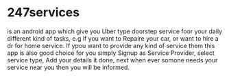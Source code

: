 # 247services
is an android app which give you Uber type doorstep service foor your daily different kind of tasks, e.g if you want to Repaire your car, or want to hire a dr for home service.
If ypou want to provide any kind of service them this app is also good choice for you simply Signup as Service Provider, select service type, Add your details it done, next when ever somone needs your service near you then you will be informed.
